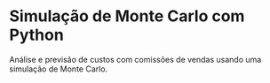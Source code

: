 # Simulação de Monte Carlo com Python 

Análise e previsão de custos com comissões de vendas usando uma simulação de Monte Carlo.
